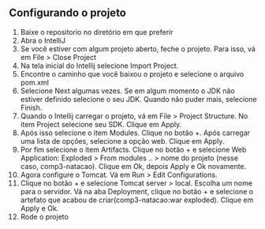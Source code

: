 ## Configurando o projeto

1. Baixe o repositorio no diretório em que preferir
2. Abra o IntelliJ
3. Se você estiver com algum projeto aberto, feche o projeto. Para isso, vá em File > Close Project
4. Na tela inicial do Intellij selecione Import Project.
5. Encontre o caminho que você baixou o projeto e selecione o arquivo pom.xml
6. Selecione Next algumas vezes. Se em algum momento o JDK não estiver definido selecione o seu JDK. Quando não puder mais, selecione Finish.
7. Quando o Intellij carregar o projeto, vá em File > Project Structure. No item Project selecione seu SDK. Clique em Apply.
8. Após isso selecione o item Modules. Clique no botão +. Após carregar uma lista de opções, selecione a opção web. Clique em Apply.
9. Por fim selecione o item Artifacts. Clique no botão + e selecione Web Application: Exploded > From modules .. > nome do projeto (nesse caso, comp3-natacao). Clique em Ok, depois Apply e Ok novamente.
10. Agora configure o Tomcat. Vá em Run > Edit Configurations.
11. Clique no botão + e selecione Tomcat server > local. Escolha um nome para o servidor. Vá na aba Deployment, clique no botão + e selecione o artefato que acabou de criar(comp3-natacao:war exploded). Clique em Apply e Ok.
12. Rode o projeto

